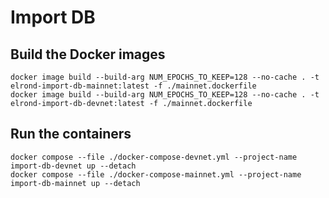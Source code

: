 # Import DB

## Build the Docker images

```
docker image build --build-arg NUM_EPOCHS_TO_KEEP=128 --no-cache . -t elrond-import-db-mainnet:latest -f ./mainnet.dockerfile 
docker image build --build-arg NUM_EPOCHS_TO_KEEP=128 --no-cache . -t elrond-import-db-devnet:latest -f ./mainnet.dockerfile
```

## Run the containers

```
docker compose --file ./docker-compose-devnet.yml --project-name import-db-devnet up --detach
docker compose --file ./docker-compose-mainnet.yml --project-name import-db-mainnet up --detach
```
